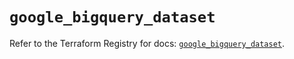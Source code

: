 # `google_bigquery_dataset`

Refer to the Terraform Registry for docs: [`google_bigquery_dataset`](https://registry.terraform.io/providers/hashicorp/google-beta/5.39.0/docs/resources/google_bigquery_dataset).
